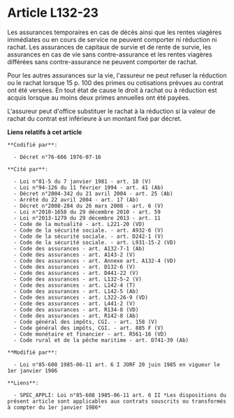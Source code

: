 # Article L132-23

Les assurances temporaires en cas de décès ainsi que les rentes viagères immédiates ou en cours de service ne peuvent
comporter ni réduction ni rachat. Les assurances de capitaux de survie et de rente de survie, les assurances en cas de vie
sans contre-assurance et les rentes viagères différées sans contre-assurance ne peuvent comporter de rachat.

Pour les autres assurances sur la vie, l'assureur ne peut refuser la réduction ou le rachat lorsque 15 p. 100 des primes ou
cotisations prévues au contrat ont  été versées. En tout état de cause le droit à rachat ou à réduction est acquis lorsque au
moins deux primes annuelles ont été payées.

L'assureur peut d'office substituer le rachat à la réduction si la valeur de rachat du contrat est inférieure à un montant
fixé par décret.

**Liens relatifs à cet article**

	**Codifié par**:

	  - Décret n°76-666 1976-07-16

	**Cité par**:

	  - Loi n°81-5 du 7 janvier 1981 - art. 18 (V)
	  - Loi n°94-126 du 11 février 1994 - art. 41 (Ab)
	  - Décret n°2004-342 du 21 avril 2004 - art. 25 (Ab)
	  - Arrêté du 22 avril 2004 - art. 17 (Ab)
	  - Décret n°2008-284 du 26 mars 2008 - art. 6 (V)
	  - Loi n°2010-1658 du 29 décembre 2010 - art. 59
	  - Loi n°2013-1279 du 29 décembre 2013 - art. 11
	  - Code de la mutualité - art. L221-20 (VD)
	  - Code de la sécurité sociale. - art. A932-6 (V)
	  - Code de la sécurité sociale. - art. D242-1 (V)
	  - Code de la sécurité sociale. - art. L931-15-2 (VD)
	  - Code des assurances - art. A132-7-1 (Ab)
	  - Code des assurances - art. A143-2 (V)
	  - Code des assurances - art. Annexe art. A132-4 (VD)
	  - Code des assurances - art. D132-6 (V)
	  - Code des assurances - art. D441-22 (V)
	  - Code des assurances - art. L132-5-2 (V)
	  - Code des assurances - art. L142-4 (T)
	  - Code des assurances - art. L142-5 (Ab)
	  - Code des assurances - art. L322-26-9 (VD)
	  - Code des assurances - art. L441-2 (V)
	  - Code des assurances - art. R134-8 (VD)
	  - Code des assurances - art. R142-8 (Ab)
	  - Code général des impôts, CGI. - art. 158 (V)
	  - Code général des impôts, CGI. - art. 885 F (V)
	  - Code monétaire et financier - art. R561-16 (VD)
	  - Code rural et de la pêche maritime - art. D741-39 (Ab)

	**Modifié par**:

	  - Loi n°85-608 1985-06-11 art. 6 I JORF 20 juin 1985 en vigueur le 1er janvier 1986

	**Liens**:

	  - SPEC_APPLI: Loi n°85-608 1985-06-11 art. 6 II *Les dispositions du présent article sont applicables aux contrats souscrits ou transformés à compter du 1er janvier 1986*
